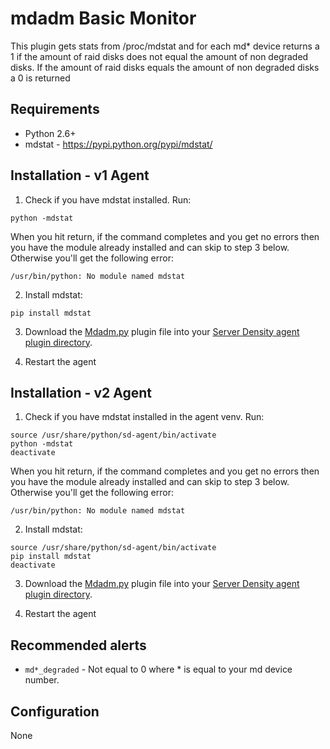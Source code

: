 mdadm Basic Monitor
===

This plugin gets stats from /proc/mdstat and for each md* device returns a 1 if the amount of raid disks does not equal the amount of non degraded disks. If the amount of raid disks equals the amount of non degraded disks a 0 is returned 

Requirements 
---
* Python 2.6+ 
* mdstat - https://pypi.python.org/pypi/mdstat/

Installation - v1 Agent
---
1. Check if you have mdstat installed. Run:
  ```
python -mdstat
```
  When you hit return, if the command completes and you get no errors then you have the module already installed and can skip to step 3 below.
Otherwise you'll get the following error:
  ```
/usr/bin/python: No module named mdstat
```

2. Install mdstat:
  ```
pip install mdstat
```

3. Download the [Mdadm.py](Mdadm.py) plugin file into your [Server Density agent plugin directory](/README.md).

4. Restart the agent

Installation - v2 Agent
---
1. Check if you have mdstat installed in the agent venv. Run:
  ```
source /usr/share/python/sd-agent/bin/activate 
python -mdstat
deactivate
```
  When you hit return, if the command completes and you get no errors then you have the module already installed and can skip to step 3 below.
Otherwise you'll get the following error:
  ```
/usr/bin/python: No module named mdstat
```

2. Install mdstat:
  ```
source /usr/share/python/sd-agent/bin/activate 
pip install mdstat
deactivate
```

3. Download the [Mdadm.py](Mdadm.py) plugin file into your [Server Density agent plugin directory](/README.md).

4. Restart the agent

Recommended alerts
---
* `md*_degraded` - Not equal to 0 where * is equal to your md device number. 

Configuration
---
None